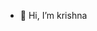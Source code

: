 - 👋 Hi, I’m krishna


<!---
kris-31/kris-31 is a ✨ special ✨ repository because its `README.md` (this file) appears on your GitHub profile.
You can click the Preview link to take a look at your changes.
--->
